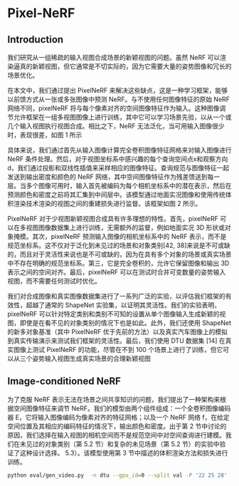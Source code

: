 # Pixel-NeRF

## Introduction

我们研究从一组稀疏的输入视图合成场景的新颖视图的问题。虽然 NeRF 可以渲染逼真的新颖视图，但它通常是不切实际的，因为它需要大量的姿势图像和冗长的场景优化。

在本文中，我们通过提出 PixelNeRF 来解决这些缺点，这是一种学习框架，能够以前馈方式从一张或多张图像中预测 NeRF。与不使用任何图像特征的原始 NeRF 网络不同，pixelNeRF 将与每个像素对齐的空间图像特征作为输入。这种图像调节允许框架在一组多视图图像上进行训练，其中它可以学习场景先验，以从一个或几个输入视图执行视图合成。相比之下，NeRF 无法泛化，当可用输入图像很少时，表现很差，如图 1 所示

具体来说，我们通过首先从输入图像计算完全卷积图像特征网格来对输入图像进行 NeRF 条件处理。然后，对于视图坐标系中感兴趣的每个查询空间点x和观察方向d，我们通过投影和双线性插值来采样相应的图像特征。查询规范与图像特征一起发送到输出密度和颜色的 NeRF 网络，其中空间图像特征作为残差馈送到每一层。当多个图像可用时，输入首先被编码为每个相机坐标系中的潜在表示，然后在预测颜色和密度之前将其汇集到中间层中。该模型通过地面实况图像和使用传统体积渲染技术渲染的视图之间的重建损失进行监督。该框架如图 2 所示。

PixelNeRF 对于少视图新颖视图合成具有许多理想的特性。首先，pixelNeRF 可以在多视图图像数据集上进行训练，无需额外的监督，例如地面实况 3D 形状或对象掩模。其次，pixelNeRF 预测输入图像的相机坐标系中的 NeRF 表示，而不是规范坐标系。这不仅对于泛化到未见过的场景和对象类别[42, 38]来说是不可或缺的，而且对于灵活性来说也是不可或缺的，因为在具有多个对象的场景或真实场景中不存在明确的规范坐标系。第三，它是完全卷积的，允许它保留图像和输出 3D 表示之间的空间对齐。最后，pixelNeRF 可以在测试时合并可变数量的姿势输入视图，而不需要任何测试时优化。

我们对合成图像和真实图像数据集进行了一系列广泛的实验，以评估我们框架的有效性，超越了通常的 ShapeNet 实验集，以证明其灵活性。我们的实验表明，pixelNeRF 可以针对特定类别和类别不可知的设置从单个图像输入生成新颖的视图，即使是在看不见的对象类别的情况下也是如此。此外，我们还使用 ShapeNet 的新多对象基准（其中 PixelNeRF 优于先前的方法）以及真实汽车图像上的模拟到真实传输演示来测试我们框架的灵活性。最后，我们使用 DTU 数据集 [14] 在真实图像上测试 PixelNeRF 的功能，尽管在不到 100 个场景上进行了训练，但它可以从三个姿势输入视图生成真实场景的合理新颖视图

## Image-conditioned NeRF

为了克服 NeRF 表示无法在场景之间共享知识的问题，我们提出了一种架构来根据空间图像特征来调节 NeRF。我们的模型由两个组件组成：一个全卷积图像编码器 E，它将输入图像编码为像素对齐的特征网格；以及一个 NeRF 网络 f，在给定空间位置及其相应的编码特征的情况下，输出颜色和密度。出于第 2 节中讨论的原因，我们选择在输入视图的相机空间而不是规范空间中对空间查询进行建模。我们在未见过的对象类别（第 5.2 节）和复杂的未见场景（第 5.2 节）的实验中验证了这种设计选择。 5.3）。该模型使用第 3 节中描述的体积渲染方法和损失进行训练。



```bash
python eval/gen_video.py  -n dtu --gpu_id=0 --split val -P '22 25 28'  -D data/rs_dtu_4 -S 3 --scale 0.25
```

